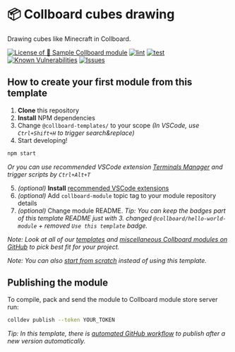 # 📦 Collboard cubes drawing

Drawing cubes like Minecraft in Collboard.

<!--Badges-->
<!--⚠️WARNING: This section was generated by https://github.com/hejny/batch-project-editor/blob/main/src/workflows/800-badges/badges.ts so every manual change will be overwritten.-->


[![License of 📘 Sample Collboard module](https://img.shields.io/github/license/collboard/sample-art-tool-attribute-module.svg?style=flat)](https://github.com/collboard/sample-art-tool-attribute-module/blob/main/LICENSE)
[![lint](https://github.com/collboard/sample-art-tool-attribute-module/actions/workflows/lint.yml/badge.svg)](https://github.com/collboard/sample-art-tool-attribute-module/actions/workflows/lint.yml)
[![test](https://github.com/collboard/sample-art-tool-attribute-module/actions/workflows/test.yml/badge.svg)](https://github.com/collboard/sample-art-tool-attribute-module/actions/workflows/test.yml)
[![Known Vulnerabilities](https://snyk.io/test/github/collboard/sample-art-tool-attribute-module/badge.svg)](https://snyk.io/test/github/collboard/sample-art-tool-attribute-module)
[![Issues](https://img.shields.io/github/issues/collboard/sample-art-tool-attribute-module.svg?style=flat)](https://github.com/collboard/sample-art-tool-attribute-module/issues)

<!--/Badges-->

## How to create your first module from this template

1. **Clone** this repository
2. **Install** NPM dependencies
3. Change `@collboard-templates/` to your scope _(In VSCode, use `Ctrl+Shift+H` to trigger search&replace)_
4. Start developing!

```bash
npm start
```

_Or you can use recommended VSCode extension [Terminals Manager](https://marketplace.visualstudio.com/items?itemName=fabiospampinato.vscode-terminals) and trigger scripts by `Ctrl+Alt+T`_

5. _(optional)_ **Install** [recommended VSCode extensions](./.vscode/extensions.json)
6. _(optional)_ Add `collboard-module` topic tag to your module repository details
7. _(optional)_ Change module README. _Tip: You can keep the badges part of this template README just with 3. changed `@collboard/hello-world-module` + removed `Use this template` badge._

_Note: Look at all of our [templates](https://github.com/topics/collboard-module-template) and [miscellaneous Collboard modules on GitHub](https://github.com/topics/collboard-module) to pick best fit for your project._

_Note: You can also [start from scratch](https://github.com/collboard/modules-sdk#how-to-develop-your-first-module) instead of using this template._

## Publishing the module

To compile, pack and send the module to Collboard module store server run:

```bash
colldev publish --token YOUR_TOKEN
```

_Tip: In this template, there is [automated GitHub workflow](./.github/workflows/publish.yml) to publish after a new version automatically._







